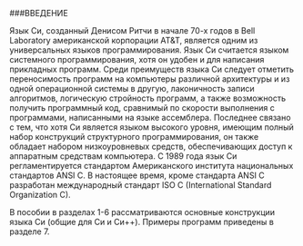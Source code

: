 ###ВВЕДЕНИЕ

Язык Си, созданный Денисом Ритчи в начале 70-х годов в Bell Laboratory американской корпорации AT&T, является одним из универсальных языков программирования. Язык Си считается языком системного программирования, хотя он удобен и для написания прикладных программ. Среди преимуществ языка Си следует отметить переносимость программ на компьютеры различной архитектуры и из одной операционной системы в другую, лаконичность записи алгоритмов, логическую стройность программ, а также возможность получить программный код, сравнимый по скорости выполнения с программами, написанными на языке ассемблера. Последнее связано с тем, что хотя Си является языком высокого уровня, имеющим полный набор конструкций структурного программирования, он также обладает набором низкоуровневых средств, обеспечивающих доступ к аппаратным средствам компьютера. С 1989 года язык Си регламентируется стандартом Американского института национальных стандартов ANSI С. В настоящее время, кроме стандарта ANSI C разработан международный стандарт ISO C (International Standard Organization C).

В пособии в разделах 1-6 рассматриваются основные конструкции языка Си (общие для Си и Си++). Примеры программ приведены в разделе 7\.